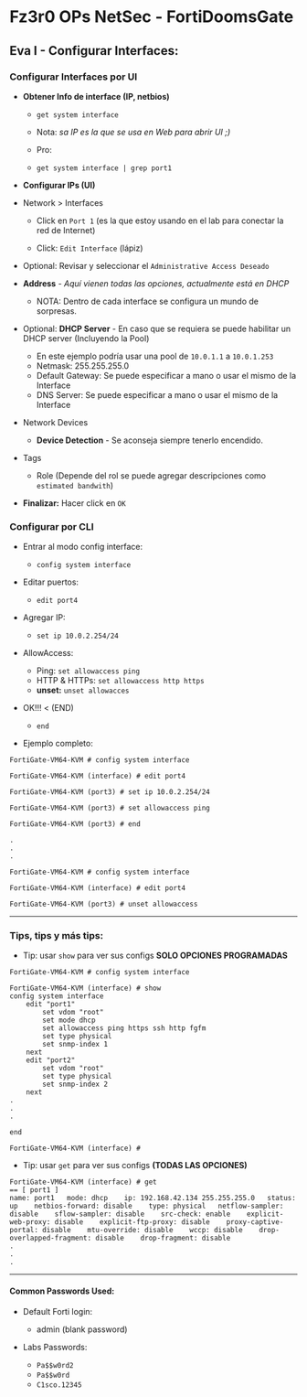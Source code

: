 
# Fz3r0 OPs NetSec - FortiDoomsGate

## Eva I - Configurar Interfaces:

### Configurar Interfaces por UI

- **Obtener Info de interface (IP, netbios)**

    - `get system interface`

    - Nota: _sa IP es la que se usa en Web para abrir UI ;)_

    - Pro:

    - `get system interface | grep port1`

- **Configurar IPs (UI)**


- Network > Interfaces

    - Click en `Port 1` (es la que estoy usando en el lab para conectar la red de Internet)

    - Click: `Edit Interface` (lápiz)      

- Optional: Revisar y seleccionar el `Administrative Access Deseado`

-  **Address** - _Aquí vienen todas las opciones, actualmente está en DHCP_

    - NOTA: Dentro de cada interface se configura un mundo de sorpresas. 

- Optional: **DHCP Server** - En caso que se requiera se puede habilitar un DHCP server (Incluyendo la Pool)

    - En este ejemplo podría usar una pool de `10.0.1.1` a `10.0.1.253`
    - Netmask: 255.255.255.0    
    - Default Gateway: Se puede especificar a mano o usar el mismo de la Interface
    - DNS Server: Se puede especificar a mano o usar el mismo de la Interface     
- Network Devices

    - **Device Detection** - Se aconseja siempre tenerlo encendido. 

- Tags

    - Role (Depende del rol se puede agregar descripciones como `estimated bandwith`)

- **Finalizar:** Hacer click en `OK`     

### Configurar por CLI

- Entrar al modo config interface:

    - `config system interface`

- Editar puertos:

    - `edit port4`

- Agregar IP:

    - `set ip 10.0.2.254/24`

- AllowAccess:

    - Ping: `set allowaccess ping`    
    - HTTP & HTTPs: `set allowaccess http https`  
    - **unset:** `unset allowacces`

- OK!!! < (END)

    - `end`

- Ejemplo completo:

```
FortiGate-VM64-KVM # config system interface

FortiGate-VM64-KVM (interface) # edit port4

FortiGate-VM64-KVM (port3) # set ip 10.0.2.254/24

FortiGate-VM64-KVM (port3) # set allowaccess ping

FortiGate-VM64-KVM (port3) # end

.
.
.

FortiGate-VM64-KVM # config system interface

FortiGate-VM64-KVM (interface) # edit port4

FortiGate-VM64-KVM (port3) # unset allowaccess
```    

---

### Tips, tips y más tips:

- Tip: usar `show` para ver sus configs **SOLO OPCIONES PROGRAMADAS**    

```
FortiGate-VM64-KVM # config system interface

FortiGate-VM64-KVM (interface) # show
config system interface
    edit "port1"
        set vdom "root"
        set mode dhcp
        set allowaccess ping https ssh http fgfm
        set type physical
        set snmp-index 1
    next
    edit "port2"
        set vdom "root"
        set type physical
        set snmp-index 2
    next
.
.
.

end      

FortiGate-VM64-KVM (interface) # 
```

- Tip: usar `get` para ver sus configs **(TODAS LAS OPCIONES)** 

```
FortiGate-VM64-KVM (interface) # get
== [ port1 ]
name: port1   mode: dhcp    ip: 192.168.42.134 255.255.255.0   status: up    netbios-forward: disable    type: physical   netflow-sampler: disable    sflow-sampler: disable    src-check: enable    explicit-web-proxy: disable    explicit-ftp-proxy: disable    proxy-captive-portal: disable    mtu-override: disable    wccp: disable    drop-overlapped-fragment: disable    drop-fragment: disable
.
.
.
```

---

#### Common Passwords Used:

- Default Forti login:

    - admin (blank password)

- Labs Passwords:    

    - `Pa$$w0rd2`
    - `Pa$$w0rd`
	- `C1sco.12345`
